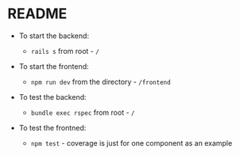 # README

- To start the backend:

  - `rails s` from root - `/`

- To start the frontend:

  - `npm run dev` from the directory - `/frontend`

- To test the backend:

  - `bundle exec rspec` from root - `/`

- To test the frontned:
  - `npm test` - coverage is just for one component as an example
